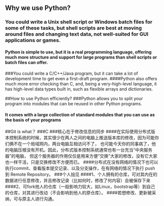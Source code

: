 ## Why we use Python?
### You could write a Unix shell script or Windows batch files for some of these tasks, but shell scripts are best at moving around files and changing text data, not well-suited for GUI applications or games. 
#### Python is simple to use, but it is a real programming language, offering much more structure and support for large programs than shell scripts or batch files can offer. 
###You could write a C/C++/Java program, but it can take a lot of development time to get even a first-draft program.
####Python also offers much more error checking than C, and, being a very-high-level language, it has high-level data types built in, such as flexible arrays and dictionaries.

##How to use Python efficiently?
###Python allows you to split your program into modules that can be reused in other Python programs. 
#### It comes with a large collection of standard modules that you can use as the basis of your programs

##Git is what？
###C
###核心在于修改信息的同步
####在实际使用分布式版本控制系统的时候，其实很少在两人之间的电脑上推送版本库的修改，因为可能你们俩不在一个局域网内，两台电脑互相访问不了，
也可能今天你的同事病了，他的电脑压根没有开机。因此，分布式版本控制系统通常也有一台充当“中央服务器”的电脑，
但这个服务器的作用仅仅是用来方便“交换”大家的修改，没有它大家也一样干活，只是交换修改不方便而已。
####分布式在没有网络的情况下也可以执行commit、查看版本提交记录、以及分支操作，在有网络的情况下执行 push 到 Remote Repository。
###个人拙见
####1、个人拥有的仓库，可对其内在的数据进行任意修改，并且修改记录（比如何时，修改了何内容）会被保存下来
####2、可fork他人的仓库（一般影响力较大，如Linux，bootstrap等）到自己的仓库，对其进行改动（不会影响到他人的原仓库）。
####若想修改、更新被采纳，可与原主人进行沟通。


